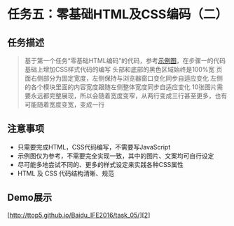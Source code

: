 # 任务五：零基础HTML及CSS编码（二）

## 任务描述

> 基于第一个任务“零基础HTML编码”的代码，参考[示例图][1]，在步骤一的代码基础上增加CSS样式代码的编写
  头部和底部的黑色区域始终是100%宽
  页面右侧部分为固定宽度，左侧保持与浏览器窗口变化同步自适应变化
  左侧的各个模块里面的内容宽度跟随左侧整体宽度同步自适应变化
  10张图片需要永远都完整展现，所以会随着宽度变窄，从两行变成三行甚至更多，也有可能随着宽度变宽，变成一行

## 注意事项

* 只需要完成HTML，CSS代码编写，不需要写JavaScript
* 示例图仅为参考，不需要完全实现一致，其中的图片、文案均可自行设定
* 尽可能多地尝试不同的、更多的样式设定来实践各种CSS属性
* HTML 及 CSS 代码结构清晰、规范

## Demo展示

[http://ttop5.github.io/Baidu_IFE2016/task_05/][2]


[1]: http://7xrp04.com1.z0.glb.clouddn.com/task_1_5_1.jpg
[2]: http://ttop5.github.io/Baidu_IFE2016/task_05/
